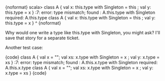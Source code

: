 {noformat}
scala> class A { val x: this.type with Singleton = this ; val y: this.type = x }
<console>:7: error: type mismatch;
 found   : A.this.type with Singleton
 required: A.this.type
       class A { val x: this.type with Singleton = this ; val y: this.type = x }
                                                                             ^
{noformat}

Why would one write a type like this.type with Singleton, you might ask? I'll save that story for a separate ticket.

Another test case:

{code}
class A { val x = ""; val xs: x.type with Singleton = x ; val y: x.type = xs }
<console>:7: error: type mismatch;
 found   : A.this.x.type with Singleton
 required: A.this.x.type
       class A { val x = ""; val xs: x.type with Singleton = x ; val y: x.type = xs }
{code}
